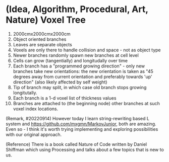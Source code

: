 # (Idea, Algorithm, Procedural, Art, Nature) Voxel Tree

1. 2000cmx2000cmx2000cm
2. Object oriented branches
3. Leaves are separate objects
4. Voxels are only there to handle collision and space - not as object type
5. Newer branches randomly spawn new branches at cell level
6. Cells can grow (tangentially) and longitudally over time
7. Each branch has a "programmed growing direction" - only new branches take new orientations: the new orientation is taken as "45 degrees away from current orientation and preferably towards 'up' direction" (also likely affected by self weight)
8. Tip of branch may split, in which case old branch stops growing longitutally.
9. Each branch is a 1-d voxel list of thickness values
10. Branches are attached to (the beginning node) other branches at such voxel index locations.

(Remark, #20220914) However today I learn string-rewriting based L system and https://github.com/mxgmn/MarkovJunior, both are amazing. Even so - I think it's worth trying implementing and exploring possibilities with our original approach.

(Reference) There is a book called Nature of Code written by Daniel Shiffman which using Processing and talks about a few topics that is new to us.